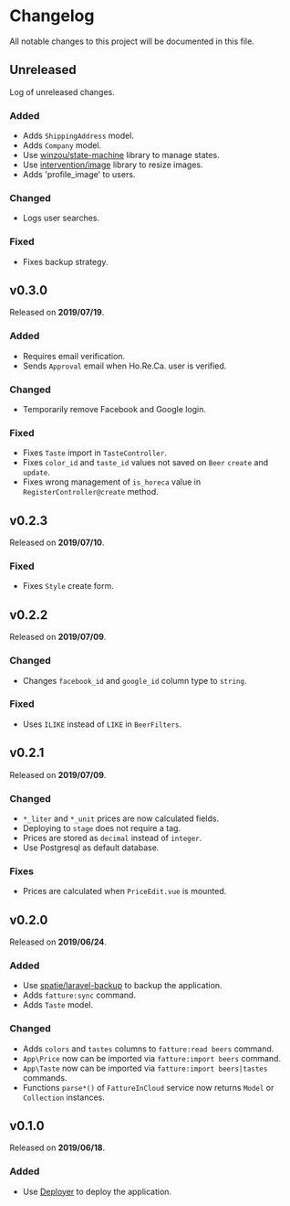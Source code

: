 # Changelog

All notable changes to this project will be documented in this file.

## Unreleased

Log of unreleased changes.

### Added

- Adds `ShippingAddress` model.
- Adds `Company` model.
- Use [winzou/state-machine](https://github.com/winzou/state-machine) library to manage states.
- Use [intervention/image](https://github.com/Intervention/image) library to resize images.
- Adds 'profile_image' to users.

### Changed

- Logs user searches.

### Fixed

- Fixes backup strategy. 

## v0.3.0

Released on **2019/07/19**.

### Added

- Requires email verification.
- Sends `Approval` email when Ho.Re.Ca. user is verified.

### Changed

- Temporarily remove Facebook and Google login.

### Fixed

- Fixes `Taste` import in `TasteController`.
- Fixes `color_id` and `taste_id` values not saved on `Beer` `create` and `update`.
- Fixes wrong management of `is_horeca` value in `RegisterController@create` method. 

## v0.2.3

Released on **2019/07/10**.

### Fixed

- Fixes `Style` create form.

## v0.2.2

Released on **2019/07/09**.

### Changed

- Changes `facebook_id` and `google_id` column type to `string`.

### Fixed

- Uses `ILIKE` instead of `LIKE` in `BeerFilters`.

## v0.2.1

Released on **2019/07/09**.

### Changed

- `*_liter` and `*_unit` prices are now calculated fields.
- Deploying to `stage` does not require a tag.
- Prices are stored as `decimal` instead of `integer`.
- Use Postgresql as default database.

### Fixes

- Prices are calculated when `PriceEdit.vue` is mounted.

## v0.2.0

Released on **2019/06/24**.

### Added

- Use [spatie/laravel-backup](https://github.com/spatie/laravel-backup) to backup the application.
- Adds `fatture:sync` command.
- Adds `Taste` model.

### Changed

- Adds `colors` and `tastes` columns to `fatture:read beers` command.
- `App\Price` now can be imported via `fatture:import beers` command.
- `App\Taste` now can be imported via `fatture:import beers|tastes` commands. 
- Functions `parse*()` of `FattureInCloud` service now returns `Model` or `Collection` instances.

## v0.1.0

Released on **2019/06/18**.

### Added

- Use [Deployer](https://deployer.org/) to deploy the application.
